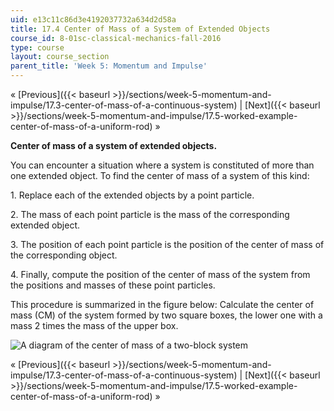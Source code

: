 ```yaml
---
uid: e13c11c86d3e4192037732a634d2d58a
title: 17.4 Center of Mass of a System of Extended Objects
course_id: 8-01sc-classical-mechanics-fall-2016
type: course
layout: course_section
parent_title: 'Week 5: Momentum and Impulse'
---
```


« [Previous]({{< baseurl >}}/sections/week-5-momentum-and-impulse/17.3-center-of-mass-of-a-continuous-system) | [Next]({{< baseurl >}}/sections/week-5-momentum-and-impulse/17.5-worked-example-center-of-mass-of-a-uniform-rod) »

**Center of mass of a system of extended objects.**

You can encounter a situation where a system is constituted of more than one extended object. To find the center of mass of a system of this kind:

1\. Replace each of the extended objects by a point particle.

2\. The mass of each point particle is the mass of the corresponding extended object.

3\. The position of each point particle is the position of the center of mass of the corresponding object.

4\. Finally, compute the position of the center of mass of the system from the positions and masses of these point particles.

This procedure is summarized in the figure below: Calculate the center of mass (CM) of the system formed by two square boxes, the lower one with a mass 2 times the mass of the upper box.

![A diagram of the center of mass of a two-block system](https://open-learning-course-data-production.s3.amazonaws.com/8-01sc-classical-mechanics-fall-2016/7e94a6f22bc8528b109ee5a44bf7d91b_ls05_L17_html.svg)

« [Previous]({{< baseurl >}}/sections/week-5-momentum-and-impulse/17.3-center-of-mass-of-a-continuous-system) | [Next]({{< baseurl >}}/sections/week-5-momentum-and-impulse/17.5-worked-example-center-of-mass-of-a-uniform-rod) »